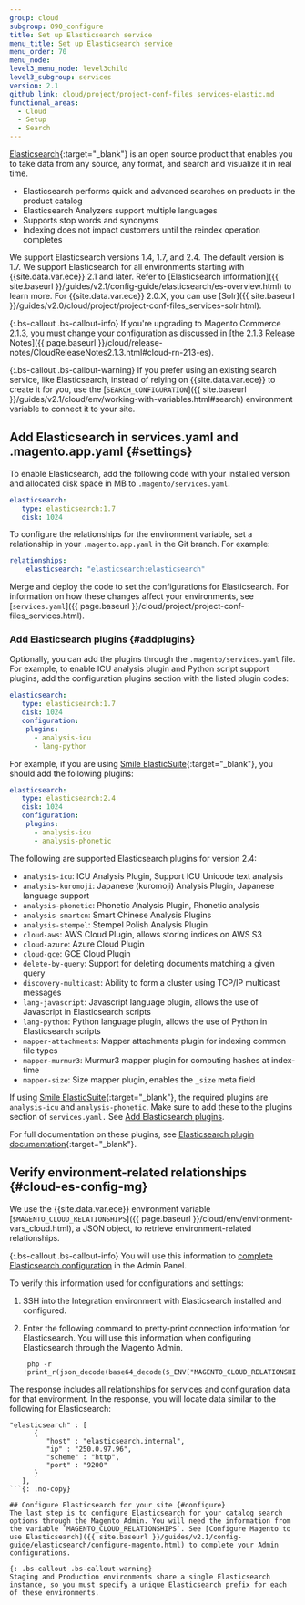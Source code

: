```yaml
---
group: cloud
subgroup: 090_configure
title: Set up Elasticsearch service
menu_title: Set up Elasticsearch service
menu_order: 70
menu_node:
level3_menu_node: level3child
level3_subgroup: services
version: 2.1
github_link: cloud/project/project-conf-files_services-elastic.md
functional_areas:
  - Cloud
  - Setup
  - Search
---
```


[Elasticsearch](https://www.elastic.co){:target="\_blank"} is an open source product that enables you to take data from any source, any format, and search and visualize it in real time.

*   Elasticsearch performs quick and advanced searches on products in the product catalog
*   Elasticsearch Analyzers support multiple languages
*   Supports stop words and synonyms
*   Indexing does not impact customers until the reindex operation completes

We support Elasticsearch versions 1.4, 1.7, and 2.4. The default version is 1.7. We support Elasticsearch for all environments starting with {{site.data.var.ece}} 2.1 and later. Refer to [Elasticsearch information]({{ site.baseurl }}/guides/v2.1/config-guide/elasticsearch/es-overview.html) to learn more. For {{site.data.var.ece}} 2.0.X, you can use [Solr]({{ site.baseurl }}/guides/v2.0/cloud/project/project-conf-files_services-solr.html).

{:.bs-callout .bs-callout-info}
If you're upgrading to Magento Commerce 2.1.3, you must change your configuration as discussed in [the 2.1.3 Release Notes]({{ page.baseurl }}/cloud/release-notes/CloudReleaseNotes2.1.3.html#cloud-rn-213-es).

{:.bs-callout .bs-callout-warning}
If you prefer using an existing search service, like Elasticsearch, instead of relying on {{site.data.var.ece}} to create it for you, use the [`SEARCH_CONFIGURATION`]({{ site.baseurl }}/guides/v2.1/cloud/env/working-with-variables.html#search) environment variable to connect it to your site.

## Add Elasticsearch in services.yaml and .magento.app.yaml {#settings}
To enable Elasticsearch, add the following code with your installed version and allocated disk space in MB to `.magento/services.yaml`.

```yaml
elasticsearch:
   type: elasticsearch:1.7
   disk: 1024
```

To configure the relationships for the environment variable, set a relationship in your `.magento.app.yaml` in the Git branch. For example:

```yaml
relationships:
    elasticsearch: "elasticsearch:elasticsearch"
```

Merge and deploy the code to set the configurations for Elasticsearch. For information on how these changes affect your environments, see [`services.yaml`]({{ page.baseurl }}/cloud/project/project-conf-files_services.html).

### Add Elasticsearch plugins {#addplugins}
Optionally, you can add the plugins through the `.magento/services.yaml` file. For example, to enable ICU analysis plugin and Python script support plugins, add the configuration plugins section with the listed plugin codes:

```yaml
elasticsearch:
   type: elasticsearch:1.7
   disk: 1024
   configuration:
    plugins:
      - analysis-icu
      - lang-python
```

For example, if you are using [Smile ElasticSuite](https://github.com/Smile-SA/elasticsuite){:target="\_blank"}, you should add the following plugins:

```yaml
elasticsearch:
   type: elasticsearch:2.4
   disk: 1024
   configuration:
    plugins:
      - analysis-icu
      - analysis-phonetic
```

The following are supported Elasticsearch plugins for version 2.4:

* `analysis-icu`: ICU Analysis Plugin, Support ICU Unicode text analysis
* `analysis-kuromoji`: Japanese (kuromoji) Analysis Plugin, Japanese language support
* `analysis-phonetic`: Phonetic Analysis Plugin, Phonetic analysis
* `analysis-smartcn`: Smart Chinese Analysis Plugins
* `analysis-stempel`: Stempel Polish Analysis Plugin
* `cloud-aws`: AWS Cloud Plugin, allows storing indices on AWS S3
* `cloud-azure`: Azure Cloud Plugin
* `cloud-gce`: GCE Cloud Plugin
* `delete-by-query`: Support for deleting documents matching a given query
* `discovery-multicast`: Ability to form a cluster using TCP/IP multicast messages
* `lang-javascript`: Javascript language plugin, allows the use of Javascript in Elasticsearch scripts
* `lang-python`: Python language plugin, allows the use of Python in Elasticsearch scripts
* `mapper-attachments`: Mapper attachments plugin for indexing common file types
* `mapper-murmur3`: Murmur3 mapper plugin for computing hashes at index-time
* `mapper-size`: Size mapper plugin, enables the `_size` meta field

If using [Smile ElasticSuite](https://github.com/Smile-SA/elasticsuite){:target="\_blank"}, the required plugins are `analysis-icu` and `analysis-phonetic`. Make sure to add these to the plugins section of `services.yaml.` See [Add Elasticsearch plugins](#addplugins).

For full documentation on these plugins, see [Elasticsearch plugin documentation](https://www.elastic.co/guide/en/elasticsearch/plugins/2.4/index.html){:target="\_blank"}.

## Verify environment-related relationships {#cloud-es-config-mg}
We use the {{site.data.var.ece}} environment variable [`$MAGENTO_CLOUD_RELATIONSHIPS`]({{ page.baseurl }}/cloud/env/environment-vars_cloud.html), a JSON object, to retrieve environment-related relationships.

{:.bs-callout .bs-callout-info}
You will use this information to [complete Elasticsearch configuration](#configure) in the Admin Panel.

To verify this information used for configurations and settings:

1. SSH into the Integration environment with Elasticsearch installed and configured.
2. Enter the following command to pretty-print connection information for Elasticsearch. You will use this information when configuring Elasticsearch through the Magento Admin.

        php -r 'print_r(json_decode(base64_decode($_ENV["MAGENTO_CLOUD_RELATIONSHIPS"])));'

The response includes all relationships for services and configuration data for that environment. In the response, you will locate data similar to the following for Elasticsearch:

```
"elasticsearch" : [
      {
         "host" : "elasticsearch.internal",
         "ip" : "250.0.97.96",
         "scheme" : "http",
         "port" : "9200"
      }
   ],
```{: .no-copy}

## Configure Elasticsearch for your site {#configure}
The last step is to configure Elasticsearch for your catalog search options through the Magento Admin. You will need the information from the variable `MAGENTO_CLOUD_RELATIONSHIPS`. See [Configure Magento to use Elasticsearch]({{ site.baseurl }}/guides/v2.1/config-guide/elasticsearch/configure-magento.html) to complete your Admin configurations.

{: .bs-callout .bs-callout-warning}
Staging and Production environments share a single Elasticsearch instance, so you must specify a unique Elasticsearch prefix for each of these environments.